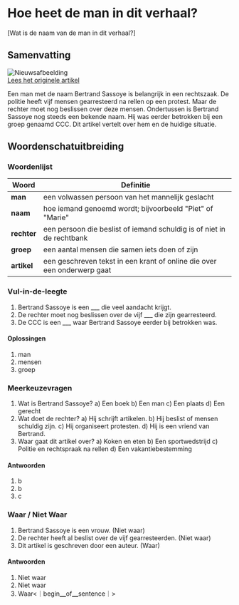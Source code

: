 
# Hoe heet de man in dit verhaal?

[Wat is de naam van de man in dit verhaal?]

## Samenvatting

![Nieuwsafbeelding](https://prod-img.standaard.be/public/nieuws/fer4t9-belgaimage-721275.jpg/alternates/BASE_SIXTEEN_NINE/Belgaimage-721275.jpg)   
[Lees het originele artikel](https://www.standaard.be/binnenland/bertrand-sassoye-de-witte-ridder-van-extreemlinks/97636940.html)

Een man met de naam Bertrand Sassoye is belangrijk in een rechtszaak. De politie heeft vijf mensen gearresteerd na rellen op een protest. Maar de rechter moet nog beslissen over deze mensen. Ondertussen is Bertrand Sassoye nog steeds een bekende naam. Hij was eerder betrokken bij een groep genaamd CCC. Dit artikel vertelt over hem en de huidige situatie.

## Woordenschatuitbreiding

### Woordenlijst

| Woord | Definitie |
|-------|-----------|
| **man** | een volwassen persoon van het mannelijk geslacht |
| **naam** | hoe iemand genoemd wordt; bijvoorbeeld "Piet" of "Marie" |
| **rechter** | een persoon die beslist of iemand schuldig is of niet in de rechtbank |
| **groep** | een aantal mensen die samen iets doen of zijn |
| **artikel** | een geschreven tekst in een krant of online die over een onderwerp gaat |

### Vul-in-de-leegte
1. Bertrand Sassoye is een ___ die veel aandacht krijgt.
2. De rechter moet nog beslissen over de vijf ___ die zijn gearresteerd.
3. De CCC is een ___ waar Bertrand Sassoye eerder bij betrokken was.
#### Oplossingen
1. man
2. mensen
3. groep

### Meerkeuzevragen
1. Wat is Bertrand Sassoye?
   a) Een boek
   b) Een man
   c) Een plaats
   d) Een gerecht
2. Wat doet de rechter?
   a) Hij schrijft artikelen.
   b) Hij beslist of mensen schuldig zijn.
   c) Hij organiseert protesten.
   d) Hij is een vriend van Bertrand.
3. Waar gaat dit artikel over?
   a) Koken en eten
   b) Een sportwedstrijd
   c) Politie en rechtspraak na rellen
   d) Een vakantiebestemming
#### Antwoorden
1. b
2. b
3. c

### Waar / Niet Waar
1. Bertrand Sassoye is een vrouw. (Niet waar)
2. De rechter heeft al beslist over de vijf gearresteerden. (Niet waar)
3. Dit artikel is geschreven door een auteur. (Waar)
#### Antwoorden
1. Niet waar
2. Niet waar
3. Waar<｜begin▁of▁sentence｜>